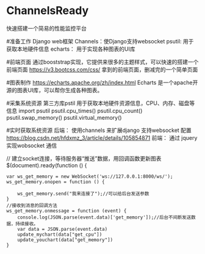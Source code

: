 # ChannelsReady
快速搭建一个简易的性能监控平台

#准备工作
Django web框架
Channels：使Django支持websocket
psutil: 用于获取本地硬件信息
echarts： 用于实现各种图表的UI库


#前端页面
通过booststrap实现，它提供来很多的主题样式，可以快速的搭建一个前端页面
https://v3.bootcss.com/css/
拿到的前端页面，删减完的一个简单页面


#图表制作
https://echarts.apache.org/zh/index.html
Echarts 是一个apache开源的图表UI库，可以帮你生成各种图表。

#采集系统资源
第三方库pstil 用于获取本地硬件资源信息，CPU、内存、磁盘等信息
import psutil 
psutil.cpu_times() 
psutil.cpu_count() 
psutil.swap_memory() 
psutil.virtual_memory()

#实时获取系统资源
后端：
使用channels 来扩展django 支持websocket
配置
https://blog.csdn.net/hfdxmz_3/article/details/105854871
 前端：
通过 jquery 实现wobsocket 通信

// 建立socket连接，等待服务器“推送”数据，用回调函数更新图表
$(document).ready(function () {

    var ws_get_memory = new WebSocket('ws://127.0.0.1:8000/ws/');
    ws_get_memory.onopen = function () {

        ws_get_memory.send("我来连接了");//可以给后台发送参数
    }
    //接收到消息的回调方法
    ws_get_memory.onmessage = function (event) {
        console.log(JSON.parse(event.data)['get_memory']);//后台不间断发送数据，持续接收。
        var data = JSON.parse(event.data)
        update_mychart(data["get_cpu"])
        update_youchart(data["get_memory"])
    }
